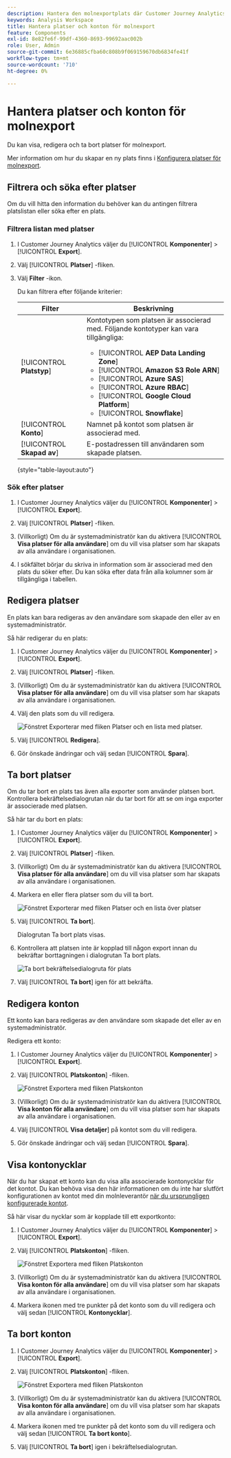 ```yaml
---
description: Hantera den molnexportplats där Customer Journey Analytics data kan skickas
keywords: Analysis Workspace
title: Hantera platser och konton för molnexport
feature: Components
exl-id: 8e82fe6f-99df-4360-8693-99692aac002b
role: User, Admin
source-git-commit: 6e36885cfba60c808b9f069159670db6834fe41f
workflow-type: tm+mt
source-wordcount: '710'
ht-degree: 0%

---
```


# Hantera platser och konton för molnexport

Du kan visa, redigera och ta bort platser för molnexport.

Mer information om hur du skapar en ny plats finns i [Konfigurera platser för molnexport](/help/components/exports/cloud-export-locations.md).

## Filtrera och söka efter platser

Om du vill hitta den information du behöver kan du antingen filtrera platslistan eller söka efter en plats.

### Filtrera listan med platser

1. I Customer Journey Analytics väljer du [!UICONTROL **Komponenter**] > [!UICONTROL **Export**].

1. Välj [!UICONTROL **Platser**] -fliken.

1. Välj **Filter** -ikon.

   <!-- add screenshot -->

   Du kan filtrera efter följande kriterier:

   | Filter | Beskrivning |
   |---------|----------|
   | [!UICONTROL **Platstyp**]<!--should this be changed to Account type?--> | Kontotypen som platsen är associerad med. Följande kontotyper kan vara tillgängliga: <ul><li>[!UICONTROL **AEP Data Landing Zone**]</li><li>[!UICONTROL **Amazon S3 Role ARN**]</li><li>[!UICONTROL **Azure SAS**]</li><li>[!UICONTROL **Azure RBAC**]</li><li>[!UICONTROL **Google Cloud Platform**]</li><li>[!UICONTROL **Snowflake**]</li></ul> |
   | [!UICONTROL **Konto**] | Namnet på kontot som platsen är associerad med. |
   | [!UICONTROL **Skapad av**] | E-postadressen till användaren som skapade platsen. |

   {style="table-layout:auto"}

### Sök efter platser

1. I Customer Journey Analytics väljer du [!UICONTROL **Komponenter**] > [!UICONTROL **Export**].

1. Välj [!UICONTROL **Platser**] -fliken.

1. (Villkorligt) Om du är systemadministratör kan du aktivera [!UICONTROL **Visa platser för alla användare**] om du vill visa platser som har skapats av alla användare i organisationen.

1. I sökfältet börjar du skriva in information som är associerad med den plats du söker efter. Du kan söka efter data från alla kolumner som är tillgängliga i tabellen.

## Redigera platser

En plats kan bara redigeras av den användare som skapade den eller av en systemadministratör.

Så här redigerar du en plats:

1. I Customer Journey Analytics väljer du [!UICONTROL **Komponenter**] > [!UICONTROL **Export**].

1. Välj [!UICONTROL **Platser**] -fliken.

1. (Villkorligt) Om du är systemadministratör kan du aktivera [!UICONTROL **Visa platser för alla användare**] om du vill visa platser som har skapats av alla användare i organisationen.

1. Välj den plats som du vill redigera.

   ![Fönstret Exporterar med fliken Platser och en lista med platser.](assets/locations-edit.png)

1. Välj [!UICONTROL **Redigera**].

1. Gör önskade ändringar och välj sedan [!UICONTROL **Spara**].

## Ta bort platser

Om du tar bort en plats tas även alla exporter som använder platsen bort. Kontrollera bekräftelsedialogrutan när du tar bort för att se om inga exporter är associerade med platsen.

Så här tar du bort en plats:

1. I Customer Journey Analytics väljer du [!UICONTROL **Komponenter**] > [!UICONTROL **Export**].

1. Välj [!UICONTROL **Platser**] -fliken.

1. (Villkorligt) Om du är systemadministratör kan du aktivera [!UICONTROL **Visa platser för alla användare**] om du vill visa platser som har skapats av alla användare i organisationen.

1. Markera en eller flera platser som du vill ta bort.

   ![Fönstret Exporterar med fliken Platser och en lista över platser](assets/locations-edit.png)

1. Välj [!UICONTROL **Ta bort**].

   Dialogrutan Ta bort plats visas.

1. Kontrollera att platsen inte är kopplad till någon export innan du bekräftar borttagningen i dialogrutan Ta bort plats.

   ![Ta bort bekräftelsedialogruta för plats](assets/delete-location-confirmation-dialog.png)

1. Välj [!UICONTROL **Ta bort**] igen för att bekräfta.

## Redigera konton

Ett konto kan bara redigeras av den användare som skapade det eller av en systemadministratör.

Redigera ett konto:

1. I Customer Journey Analytics väljer du [!UICONTROL **Komponenter**] > [!UICONTROL **Export**].

1. Välj [!UICONTROL **Platskonton**] -fliken.

   ![Fönstret Exportera med fliken Platskonton](assets/account-add.png)

1. (Villkorligt) Om du är systemadministratör kan du aktivera [!UICONTROL **Visa konton för alla användare**] om du vill visa platser som har skapats av alla användare i organisationen.

1. Välj [!UICONTROL **Visa detaljer**] på kontot som du vill redigera.

1. Gör önskade ändringar och välj sedan [!UICONTROL **Spara**].

## Visa kontonycklar

När du har skapat ett konto kan du visa alla associerade kontonycklar för det kontot. Du kan behöva visa den här informationen om du inte har slutfört konfigurationen av kontot med din molnleverantör [när du ursprungligen konfigurerade kontot](/help/components/exports/cloud-export-accounts.md).

Så här visar du nycklar som är kopplade till ett exportkonto:

1. I Customer Journey Analytics väljer du [!UICONTROL **Komponenter**] > [!UICONTROL **Export**].

1. Välj [!UICONTROL **Platskonton**] -fliken.

   ![Fönstret Exportera med fliken Platskonton](assets/account-add.png)

1. (Villkorligt) Om du är systemadministratör kan du aktivera [!UICONTROL **Visa konton för alla användare**] om du vill visa platser som har skapats av alla användare i organisationen.

1. Markera ikonen med tre punkter på det konto som du vill redigera och välj sedan [!UICONTROL **Kontonycklar**].

## Ta bort konton

1. I Customer Journey Analytics väljer du [!UICONTROL **Komponenter**] > [!UICONTROL **Export**].

1. Välj [!UICONTROL **Platskonton**] -fliken.

   ![Fönstret Exportera med fliken Platskonton](assets/account-add.png)

1. (Villkorligt) Om du är systemadministratör kan du aktivera [!UICONTROL **Visa konton för alla användare**] om du vill visa platser som har skapats av alla användare i organisationen.

1. Markera ikonen med tre punkter på det konto som du vill redigera och välj sedan [!UICONTROL **Ta bort konto**].

1. Välj [!UICONTROL **Ta bort**] igen i bekräftelsedialogrutan.
